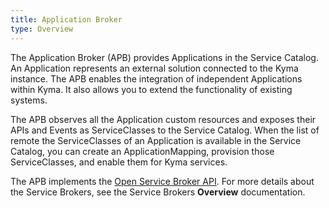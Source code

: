 ```yaml
---
title: Application Broker
type: Overview
---
```


The Application Broker (APB) provides Applications in the Service Catalog. An Application represents an external solution connected to the Kyma instance. The APB enables the integration of independent Applications within Kyma. It also allows you to extend the functionality of existing systems.

The APB observes all the Application custom resources and exposes their APIs and Events as ServiceClasses to the Service Catalog. When the list of remote the ServiceClasses of an Application is available in the Service Catalog, you can create an ApplicationMapping, provision those ServiceClasses, and enable them for Kyma services.

The APB implements the [Open Service Broker API](https://www.openservicebrokerapi.org/). For more details about the Service Brokers, see the Service Brokers **Overview** documentation.
